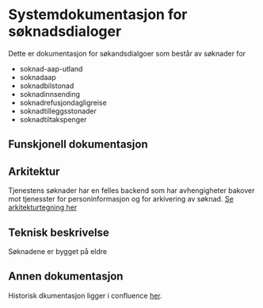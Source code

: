 # Systemdokumentasjon for søknadsdialoger

Dette er dokumentasjon for søkandsdialgoer som består av søknader for
* soknad-aap-utland
* soknadaap
* soknadbilstonad
* soknadinnsending
* soknadrefusjondagligreise
* soknadtilleggsstonader
* soknadtiltakspenger



## Funskjonell dokumentasjon

## Arkitektur
Tjenestens søknader har en felles backend som har avhengigheter bakover mot tjenesster for personinformasjon og for arkivering av søknad.
[Se arkitekturtegning her](includes/Soknadsavhengigheter.md) 
##

## Teknisk beskrivelse
Søknadene er bygget på eldre 

## Annen dokumentasjon
Historisk dkumentasjon ligger i confluence [her](https://confluence.adeo.no/pages/viewpage.action?pageId=124944618).
